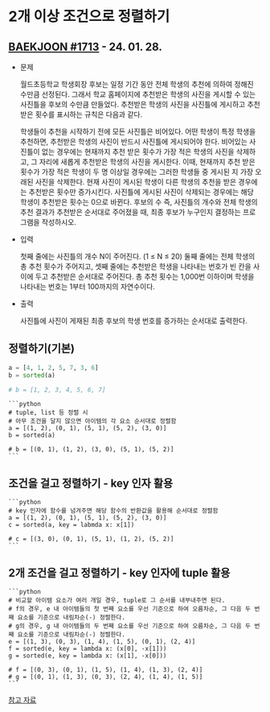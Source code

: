 # 2개 이상 조건으로 정렬하기

## [BAEKJOON #1713](https://www.acmicpc.net/problem/1713) - 24. 01. 28.

* 문제

    월드초등학교 학생회장 후보는 일정 기간 동안 전체 학생의 추천에 의하여 정해진 수만큼 선정된다. 그래서 학교 홈페이지에 추천받은 학생의 사진을 게시할 수 있는 사진틀을 후보의 수만큼 만들었다. 추천받은 학생의 사진을 사진틀에 게시하고 추천받은 횟수를 표시하는 규칙은 다음과 같다.

    학생들이 추천을 시작하기 전에 모든 사진틀은 비어있다.
    어떤 학생이 특정 학생을 추천하면, 추천받은 학생의 사진이 반드시 사진틀에 게시되어야 한다.
    비어있는 사진틀이 없는 경우에는 현재까지 추천 받은 횟수가 가장 적은 학생의 사진을 삭제하고, 그 자리에 새롭게 추천받은 학생의 사진을 게시한다. 이때, 현재까지 추천 받은 횟수가 가장 적은 학생이 두 명 이상일 경우에는 그러한 학생들 중 게시된 지 가장 오래된 사진을 삭제한다.
    현재 사진이 게시된 학생이 다른 학생의 추천을 받은 경우에는 추천받은 횟수만 증가시킨다.
    사진틀에 게시된 사진이 삭제되는 경우에는 해당 학생이 추천받은 횟수는 0으로 바뀐다.
    후보의 수 즉, 사진틀의 개수와 전체 학생의 추천 결과가 추천받은 순서대로 주어졌을 때, 최종 후보가 누구인지 결정하는 프로그램을 작성하시오.

* 입력

    첫째 줄에는 사진틀의 개수 N이 주어진다. (1 ≤ N ≤ 20) 둘째 줄에는 전체 학생의 총 추천 횟수가 주어지고, 셋째 줄에는 추천받은 학생을 나타내는 번호가 빈 칸을 사이에 두고 추천받은 순서대로 주어진다. 총 추천 횟수는 1,000번 이하이며 학생을 나타내는 번호는 1부터 100까지의 자연수이다.

* 출력

    사진틀에 사진이 게재된 최종 후보의 학생 번호를 증가하는 순서대로 출력한다.



## 정렬하기(기본)

```python
a = [4, 1, 2, 5, 7, 3, 6]
b = sorted(a)

# b = [1, 2, 3, 4, 5, 6, 7]
```

    ```python
    # tuple, list 등 정렬 시
    # 아무 조건을 달지 않으면 아이템의 각 요소 순서대로 정렬함
    a = [(1, 2), (0, 1), (5, 1), (5, 2), (3, 0)]
    b = sorted(a)

    # b = [(0, 1), (1, 2), (3, 0), (5, 1), (5, 2)]
    ```

## 조건을 걸고 정렬하기 - key 인자 활용

    ```python
    # key 인자에 함수를 넘겨주면 해당 함수의 반환값을 활용해 순서대로 정렬함
    a = [(1, 2), (0, 1), (5, 1), (5, 2), (3, 0)]    
    c = sorted(a, key = labmda x: x[1])

    # c = [(3, 0), (0, 1), (5, 1), (1, 2), (5, 2)]
    ```

## 2개 조건을 걸고 정렬하기 - key 인자에 tuple 활용

    ```python
    # 비교할 아이템 요소가 여러 개일 경우, tuple로 그 순서를 내부내주면 된다.
    # f의 경우, e 내 아이템들의 첫 번째 요소를 우선 기준으로 하여 오름차순, 그 다음 두 번째 요소를 기준으로 내림차순(-) 정렬한다.
    # g의 경우, g 내 아이템들의 두 번째 요소를 우선 기준으로 하여 오름차순, 그 다음 두 번째 요소를 기준으로 내림차순(-) 정렬한다.
    e = [(1, 3), (0, 3), (1, 4), (1, 5), (0, 1), (2, 4)]
    f = sorted(e, key = lambda x: (x[0], -x[1]))
    g = sorted(e, key = lambda x: (x[1], -x[0]))

    # f = [(0, 3), (0, 1), (1, 5), (1, 4), (1, 3), (2, 4)]
    # g = [(0, 1), (1, 3), (0, 3), (2, 4), (1, 4), (1, 5)]
    ```

[참고 자료](https://dailyheumsi.tistory.com/67)